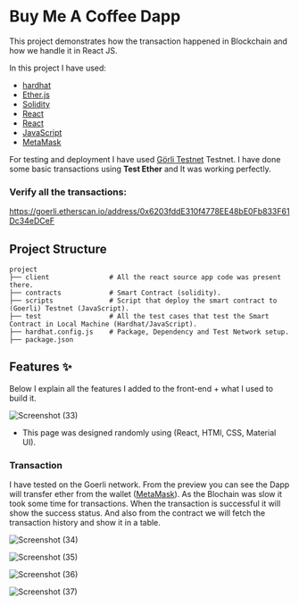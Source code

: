 # Buy Me A Coffee Dapp

This project demonstrates how the transaction happened in Blockchain and how we handle it in React JS.

In this project I have used:

- [hardhat](https://github.com/NomicFoundation/hardhat)
- [Ether.js](https://github.com/ethers-io/ethers.js/)
- [Solidity](https://github.com/ethereum/solidity)
- [React](https://github.com/facebook/react)
- [React](https://github.com/facebook/react)
- [JavaScript](https://github.com/Raziur306)
- [MetaMask](https://github.com/MetaMask)



For testing and deployment I have used [Görli Testnet](https://github.com/goerli) Testnet. I have done some basic transactions using **Test Ether** and It was working perfectly.

### Verify all the transactions:

https://goerli.etherscan.io/address/0x6203fddE310f4778EE48bE0Fb833F61Dc34eDCeF

## Project Structure
```
project
├── client               # All the react source app code was present there.
├── contracts            # Smart Contract (solidity).
├── scripts              # Script that deploy the smart contract to (Goerli) Testnet (JavaScript).
├── test                 # All the test cases that test the Smart Contract in Local Machine (Hardhat/JavaScript).
├── hardhat.config.js    # Package, Dependency and Test Network setup.
├── package.json

```

## Features ✨

Below I explain all the features I added to the front-end + what I used to build it.

![Screenshot (33)](https://user-images.githubusercontent.com/75040026/221435111-7eec6934-591b-4551-a10f-34126b4b6c88.png)

- This page was designed randomly using (React, HTMl, CSS, Material UI).

### Transaction

I have tested on the Goerli network. From the preview you can see the Dapp will transfer ether from the wallet ([MetaMask](https://github.com/MetaMask)). As the Blochain was slow it took some time for transactions. When the transaction is successful it will show the success status. And also from the contract we will fetch the transaction history and show it in a table.


![Screenshot (34)](https://user-images.githubusercontent.com/75040026/221434937-6883e414-319d-4f7f-85e0-21c64c58d350.png)

![Screenshot (35)](https://user-images.githubusercontent.com/75040026/221434954-21f7e813-9962-4388-9459-5de62ec9c7c0.png)

![Screenshot (36)](https://user-images.githubusercontent.com/75040026/221434960-1152ac56-b3d1-4eb5-bc0a-cbbf0877ca8e.png)

![Screenshot (37)](https://user-images.githubusercontent.com/75040026/221434870-7db7f99f-9ee4-410d-8ede-8f1fa725fdeb.png)



